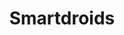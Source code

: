 ---
layout: "../../layouts/LayoutProyecto.astro"
title: "Smartdroids"
link: "https://smartdroids.com.mx"
github: "Sin Github"
image: "/portfolio/proyectos/smartdroids-hm.jpg"
techs: 
    - Wordpress
    - Woocommerce
    - Elementor
    - CSS
    - Figma
status: true
---